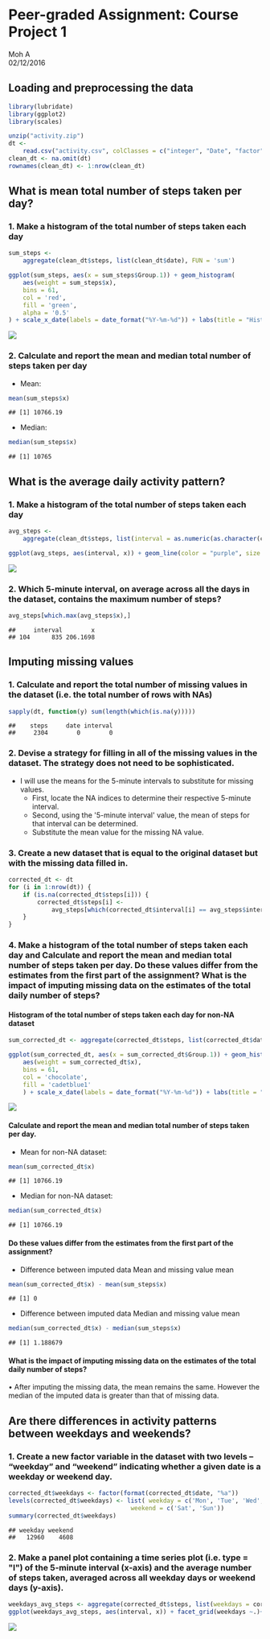 # Peer-graded Assignment: Course Project 1
Moh A  
02/12/2016  




## Loading and preprocessing the data


```r
library(lubridate)
library(ggplot2)
library(scales)

unzip("activity.zip")
dt <-
    read.csv("activity.csv", colClasses = c("integer", "Date", "factor"))
clean_dt <- na.omit(dt)
rownames(clean_dt) <- 1:nrow(clean_dt)
```


## What is mean total number of steps taken per day?

### 1. Make a histogram of the total number of steps taken each day


```r
sum_steps <-
    aggregate(clean_dt$steps, list(clean_dt$date), FUN = 'sum')

ggplot(sum_steps, aes(x = sum_steps$Group.1)) + geom_histogram(
    aes(weight = sum_steps$x),
    bins = 61,
    col = 'red',
    fill = 'green',
    alpha = '0.5'
) + scale_x_date(labels = date_format("%Y-%m-%d")) + labs(title = "Histogram of the total number of steps taken each day") + labs(x = "Day", y = "Total number of steps") 
```

![](PA1_template_files/figure-html/unnamed-chunk-2-1.png)<!-- -->


### 2. Calculate and report the mean and median total number of steps taken per day

 * Mean: 


```r
mean(sum_steps$x)
```

```
## [1] 10766.19
```


 - Median:


```r
median(sum_steps$x)
```

```
## [1] 10765
```

## What is the average daily activity pattern?

### 1. Make a histogram of the total number of steps taken each day


```r
avg_steps <-
    aggregate(clean_dt$steps, list(interval = as.numeric(as.character(clean_dt$interval))), FUN = 'mean')

ggplot(avg_steps, aes(interval, x)) + geom_line(color = "purple", size = 0.5) + labs(title = "Average Daily Activity Pattern", x = "5-minute intervals", y = "Average Number of Steps Taken")
```

![](PA1_template_files/figure-html/unnamed-chunk-5-1.png)<!-- -->


### 2. Which 5-minute interval, on average across all the days in the dataset, contains the maximum number of steps?


```r
avg_steps[which.max(avg_steps$x),]
```

```
##     interval        x
## 104      835 206.1698
```




## Imputing missing values

### 1. Calculate and report the total number of missing values in the dataset (i.e. the total number of rows with NAs)


```r
sapply(dt, function(y) sum(length(which(is.na(y)))))
```

```
##    steps     date interval 
##     2304        0        0
```


### 2. Devise a strategy for filling in all of the missing values in the dataset. The strategy does not need to be sophisticated. 


 * I will use the means for the 5-minute intervals to substitute for missing values.
    + First, locate the NA indices to determine their respective 5-minute interval.
    + Second, using the '5-minute interval' value, the mean of steps for that interval can be determined.
    + Substitute the mean value for the missing NA value.
    

### 3. Create a new dataset that is equal to the original dataset but with the missing data filled in.


```r
corrected_dt <- dt
for (i in 1:nrow(dt)) {
    if (is.na(corrected_dt$steps[i])) {
        corrected_dt$steps[i] <-
            avg_steps[which(corrected_dt$interval[i] == avg_steps$interval),]$x
    }
}
```


### 4. Make a histogram of the total number of steps taken each day and Calculate and report the mean and median total number of steps taken per day. Do these values differ from the estimates from the first part of the assignment? What is the impact of imputing missing data on the estimates of the total daily number of steps?



#### Histogram of the total number of steps taken each day for non-NA dataset


```r
sum_corrected_dt <- aggregate(corrected_dt$steps, list(corrected_dt$date), FUN = 'sum')

ggplot(sum_corrected_dt, aes(x = sum_corrected_dt$Group.1)) + geom_histogram(
    aes(weight = sum_corrected_dt$x),
    bins = 61,
    col = 'chocolate',
    fill = 'cadetblue1'
    ) + scale_x_date(labels = date_format("%Y-%m-%d")) + labs(title = "Histogram of the total number of steps taken each day for non-NA dataset") + labs(x = "Day", y = "Total number of steps")
```

![](PA1_template_files/figure-html/unnamed-chunk-9-1.png)<!-- -->

#### Calculate and report the mean and median total number of steps taken per day.

 * Mean for non-NA dataset: 


```r
mean(sum_corrected_dt$x)
```

```
## [1] 10766.19
```


 - Median for non-NA dataset:


```r
median(sum_corrected_dt$x)
```

```
## [1] 10766.19
```


#### Do these values differ from the estimates from the first part of the assignment?

* Difference between imputed data Mean and missing value mean


```r
mean(sum_corrected_dt$x) - mean(sum_steps$x)
```

```
## [1] 0
```


* Difference between imputed data Median and missing value mean


```r
median(sum_corrected_dt$x) - median(sum_steps$x)
```

```
## [1] 1.188679
```
 
#### What is the impact of imputing missing data on the estimates of the total daily number of steps?


• After imputing the missing data, the mean remains the same. However the median of the imputed data is greater than that of missing data.



## Are there differences in activity patterns between weekdays and weekends?


### 1. Create a new factor variable in the dataset with two levels – “weekday” and “weekend” indicating whether a given date is a weekday or weekend day.


```r
corrected_dt$weekdays <- factor(format(corrected_dt$date, "%a"))
levels(corrected_dt$weekdays) <- list( weekday = c('Mon', 'Tue', 'Wed', 'Thu', 'Fri'), 
                                  weekend = c('Sat', 'Sun'))
summary(corrected_dt$weekdays)
```

```
## weekday weekend 
##   12960    4608
```


### 2. Make a panel plot containing a time series plot (i.e. type = "l") of the 5-minute interval (x-axis) and the average number of steps taken, averaged across all weekday days or weekend days (y-axis).


```r
weekdays_avg_steps <- aggregate(corrected_dt$steps, list(weekdays = corrected_dt$weekdays, interval = as.numeric(as.character(corrected_dt$interval))), FUN = 'mean' )
ggplot(weekdays_avg_steps, aes(interval, x)) + facet_grid(weekdays ~.)+ geom_line( aes(x = interval, y= x, color = weekdays) ,lwd = 0.8 ) + labs(title = "Plot of the 5-minute interval vs average number of steps in 'Weekdays' and 'Weekends'") + labs(x = "Interval", y = "Average number of steps") 
```

![](PA1_template_files/figure-html/unnamed-chunk-15-1.png)<!-- -->
